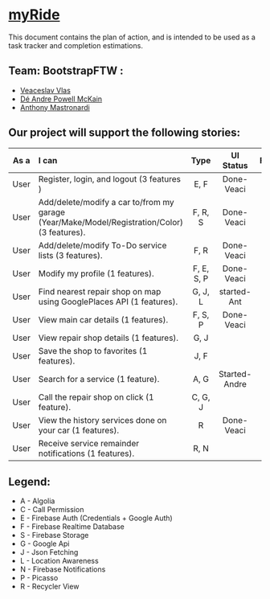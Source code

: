 # [myRide]()


This document contains the plan of action, and is intended to be used as a task tracker and completion estimations.

## Team: BootstrapFTW :
- [Veaceslav Vlas](https://github.com/vlasslavic)
- [Dé Andre Powell McKain](https://github.com/BakaDobe)
- [Anthony Mastronardi](https://github.com/antho-mastro)


## Our project will support the following stories:

|**As a**| **I can**                                                                                        | **Type** |**UI Status**  |**Feature** |
|:------:|:-------------------------------------------------------------------------------------------------|:--------:|:-------------:|:---------:|
|  User  | Register, login, and logout (3 features )                                                        |E, F      | Done-Veaci    | Done-Veaci|
|  User  | Add/delete/modify a car to/from my garage (Year/Make/Model/Registration/Color) (3 features).     |F, R, S   | Done-Veaci    | Done-Veaci|
|  User  | Add/delete/modify To-Do service lists (3 features).                                              |F, R      | Done-Veaci    | Done-Veaci|
|  User  | Modify my profile (1 features).                                                                  |F, E, S, P| Done-Veaci    | Done-Veaci|
|  User  | Find nearest repair shop on map using GooglePlaces API (1 features).                             |G, J, L   | started-Ant   |           |
|  User  | View main car details (1 features).                                                              |F, S, P   | Done-Veaci    | Done-Veaci|
|  User  | View repair shop details (1 features).                                                           |G, J      |               |           |
|  User  | Save the shop to favorites (1 features).                                                         |J, F      |               |           |
|  User  | Search for a service (1 feature).                                                                |A, G      | Started-Andre |           |
|  User  | Call the repair shop on click (1 feature).                                                       |C, G, J   |               |           |
|  User  | View the history services done on your car (1 features).                                         |R         | Done-Veaci    | Done-Veaci|
|  User  | Receive service remainder notifications  (1 features).                                           |R, N      |               |           |


## Legend:
- A - Algolia
- C - Call Permission
- E - Firebase Auth (Credentials + Google Auth)
- F - Firebase Realtime Database
- S - Firebase Storage
- G - Google Api
- J - Json Fetching
- L - Location Awareness
- N - Firebase Notifications
- P - Picasso
- R - Recycler View


